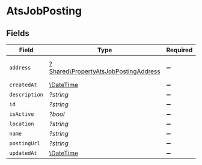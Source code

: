# AtsJobPosting


## Fields

| Field                                                                                       | Type                                                                                        | Required                                                                                    | Description                                                                                 |
| ------------------------------------------------------------------------------------------- | ------------------------------------------------------------------------------------------- | ------------------------------------------------------------------------------------------- | ------------------------------------------------------------------------------------------- |
| `address`                                                                                   | [?Shared\PropertyAtsJobPostingAddress](../../Models/Shared/PropertyAtsJobPostingAddress.md) | :heavy_minus_sign:                                                                          | job-post-specific address                                                                   |
| `createdAt`                                                                                 | [\DateTime](https://www.php.net/manual/en/class.datetime.php)                               | :heavy_minus_sign:                                                                          | N/A                                                                                         |
| `description`                                                                               | *?string*                                                                                   | :heavy_minus_sign:                                                                          | N/A                                                                                         |
| `id`                                                                                        | *?string*                                                                                   | :heavy_minus_sign:                                                                          | N/A                                                                                         |
| `isActive`                                                                                  | *?bool*                                                                                     | :heavy_minus_sign:                                                                          | N/A                                                                                         |
| `location`                                                                                  | *?string*                                                                                   | :heavy_minus_sign:                                                                          | N/A                                                                                         |
| `name`                                                                                      | *?string*                                                                                   | :heavy_minus_sign:                                                                          | N/A                                                                                         |
| `postingUrl`                                                                                | *?string*                                                                                   | :heavy_minus_sign:                                                                          | N/A                                                                                         |
| `updatedAt`                                                                                 | [\DateTime](https://www.php.net/manual/en/class.datetime.php)                               | :heavy_minus_sign:                                                                          | N/A                                                                                         |